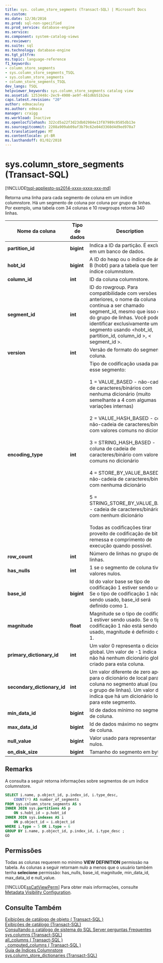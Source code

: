 ```yaml
---
title: sys. column_store_segments (Transact-SQL) | Microsoft Docs
ms.custom: 
ms.date: 12/30/2016
ms.prod: sql-non-specified
ms.prod_service: database-engine
ms.service: 
ms.component: system-catalog-views
ms.reviewer: 
ms.suite: sql
ms.technology: database-engine
ms.tgt_pltfrm: 
ms.topic: language-reference
f1_keywords:
- column_store_segments
- sys.column_store_segments_TSQL
- sys.column_store_segments
- column_store_segments_TSQL
dev_langs: TSQL
helpviewer_keywords: sys.column_store_segments catalog view
ms.assetid: 1253448c-2ec9-4900-ae9f-461d6b51b2ea
caps.latest.revision: "20"
author: edmacauley
ms.author: edmaca
manager: craigg
ms.workload: Inactive
ms.openlocfilehash: 322cd5a22f3d23db02984e13f87989c0585db13e
ms.sourcegitcommit: 2208a909ab09af3b79c62e04d3360d4d9ed970a7
ms.translationtype: MT
ms.contentlocale: pt-BR
ms.lasthandoff: 01/02/2018
---
```

# <a name="syscolumnstoresegments-transact-sql"></a>sys.column_store_segments (Transact-SQL)
[!INCLUDE[tsql-appliesto-ss2014-xxxx-xxxx-xxx-md](../../includes/tsql-appliesto-ss2014-xxxx-xxxx-xxx-md.md)]

Retorna uma linha para cada segmento de coluna em um índice columnstore. Há um segmento de coluna por coluna por grupo de linhas. Por exemplo, uma tabela com 34 colunas e 10 rowgroups retorna 340 linhas. 
  
|Nome da coluna|Tipo de dados|Description|  
|-----------------|---------------|-----------------|  
|**partition_id**|**bigint**|Indica a ID da partição. É exclusivo em um banco de dados.|  
|**hobt_id**|**bigint**|A ID do heap ou o índice de árvore B (hobt) para a tabela que tem seu índice columnstore.|  
|**column_id**|**int**|ID da coluna columnstore.|  
|**segment_id**|**int**|ID do rowgroup. Para compatibilidade com versões anteriores, o nome da coluna continua a ser chamado segment_id, mesmo que isso é a ID do grupo de linhas. Você pode identificar exclusivamente um segmento usando \<hobt_id, partition_id, column_id >, < segment_id >.|  
|**version**|**int**|Versão de formato do segmento de coluna.|  
|**encoding_type**|**int**|Tipo de codificação usada para esse segmento:<br /><br /> 1 = VALUE_BASED - não-cadeia de caracteres/binários com nenhuma dicionário (muito semelhante a 4 com algumas variações internas)<br /><br /> 2 = VALUE_HASH_BASED - coluna não-cadeia de caracteres/binários com valores comuns no dicionário<br /><br /> 3 = STRING_HASH_BASED - coluna de cadeia de caracteres/binário com valores comuns no dicionário<br /><br /> 4 = STORE_BY_VALUE_BASED - não-cadeia de caracteres/binários com nenhuma dicionário<br /><br /> 5 = STRING_STORE_BY_VALUE_BASED - cadeia de caracteres/binário com nenhum dicionário<br /><br /> Todas as codificações tirar proveito de codificação de bit de remessa e comprimento de execução quando possível.|  
|**row_count**|**int**|Número de linhas no grupo de linhas.|  
|**has_nulls**|**int**|1 se o segmento de coluna tiver valores nulos.|  
|**base_id**|**bigint**|Id do valor base se tipo de codificação 1 estiver sendo usado.  Se o tipo de codificação 1 não está sendo usado, base_id será definido como 1.|  
|**magnitude**|**float**|Magnitude se o tipo de codificação 1 estiver sendo usado.  Se o tipo de codificação 1 não está sendo usado, magnitude é definido como 1.|  
|**primary_dictionary_id**|**int**|Um valor 0 representa o dicionário global. Um valor de -1 indica que não há nenhum dicionário global criado para esta coluna.|  
|**secondary_dictionary_id**|**int**|Um valor diferente de zero aponta para o dicionário de local para esta coluna no segmento atual (ou seja, o grupo de linhas). Um valor de -1 indica que há um dicionário local para este segmento.|  
|**min_data_id**|**bigint**|Id de dados mínimo no segmento de coluna.|  
|**max_data_id**|**bigint**|Id de dados máximo no segmento de coluna.|  
|**null_value**|**bigint**|Valor usado para representar nulos.|  
|**on_disk_size**|**bigint**|Tamanho do segmento em bytes.|  
  
## <a name="remarks"></a>Remarks  
 A consulta a seguir retorna informações sobre segmentos de um índice columnstore.  
  
```sql  
SELECT i.name, p.object_id, p.index_id, i.type_desc,   
    COUNT(*) AS number_of_segments  
FROM sys.column_store_segments AS s   
INNER JOIN sys.partitions AS p   
    ON s.hobt_id = p.hobt_id   
INNER JOIN sys.indexes AS i   
    ON p.object_id = i.object_id  
WHERE i.type = 5 OR i.type = 6  
GROUP BY i.name, p.object_id, p.index_id, i.type_desc ;  
GO  
```  
  
## <a name="permissions"></a>Permissões  
 Todas as colunas requerem no mínimo **VIEW DEFINITION** permissão na tabela. As colunas a seguir retornam nulo a menos que o usuário também tenha **selecione** permissão: has_nulls, base_id, magnitude, min_data_id, max_data_id e null_value.  
  
 [!INCLUDE[ssCatViewPerm](../../includes/sscatviewperm-md.md)] Para obter mais informações, consulte [Metadata Visibility Configuration](../../relational-databases/security/metadata-visibility-configuration.md).  
  
## <a name="see-also"></a>Consulte Também  
 [Exibições de catálogo de objeto &#40; Transact-SQL &#41;](../../relational-databases/system-catalog-views/object-catalog-views-transact-sql.md)   
 [Exibições de catálogo &#40;Transact-SQL&#41;](../../relational-databases/system-catalog-views/catalog-views-transact-sql.md)   
 [Consultando o catálogo de sistema do SQL Server perguntas Frequentes](../../relational-databases/system-catalog-views/querying-the-sql-server-system-catalog-faq.md)   
 [sys.columns &#40;Transact-SQL&#41;](../../relational-databases/system-catalog-views/sys-columns-transact-sql.md)   
 [all_columns &#40; Transact-SQL &#41;](../../relational-databases/system-catalog-views/sys-all-columns-transact-sql.md)   
 [. computed_columns &#40; Transact-SQL &#41;](../../relational-databases/system-catalog-views/sys-computed-columns-transact-sql.md)   
 [Guia de Índices Columnstore](~/relational-databases/indexes/columnstore-indexes-overview.md)    
 [sys.column_store_dictionaries &#40;Transact-SQL&#41;](../../relational-databases/system-catalog-views/sys-column-store-dictionaries-transact-sql.md)  
  
  

